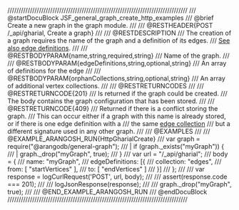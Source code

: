 ////////////////////////////////////////////////////////////////////////////////
/// @startDocuBlock JSF_general_graph_create_http_examples
/// @brief Create a new graph in the graph module.
/// 
/// @RESTHEADER{POST /_api/gharial, Create a graph}
/// 
/// @RESTDESCRIPTION
/// The creation of a graph requires the name of the graph and a definition of its edges.
/// [See also edge definitions](../GeneralGraphs/Management.md#edge-definitions).
/// 
/// @RESTBODYPARAM{name,string,required,string}
/// Name of the graph.
/// 
/// @RESTBODYPARAM{edgeDefinitions,string,optional,string}
/// An array of definitions for the edge
/// 
/// @RESTBODYPARAM{orphanCollections,string,optional,string}
/// An array of additional vertex collections.
/// 
/// @RESTRETURNCODES
/// 
/// @RESTRETURNCODE{201}
/// Is returned if the graph could be created.
/// The body contains the graph configuration that has been stored.
/// 
/// @RESTRETURNCODE{409}
/// Returned if there is a conflict storing the graph.
/// This can occur either if a graph with this name is already stored, or if there is one edge definition with a
/// the same [edge collection](../Glossary/README.md#edge-collection)
/// but a different signature used in any other graph.
/// 
/// @EXAMPLES
/// 
/// @EXAMPLE_ARANGOSH_RUN{HttpGharialCreate}
///   var graph = require("@arangodb/general-graph");
/// | if (graph._exists("myGraph")) {
/// |    graph._drop("myGraph", true);
///   }
///   var url = "/_api/gharial";
///   body = {
///     name: "myGraph",
///     edgeDefinitions: [{
///       collection: "edges",
///       from: [ "startVertices" ],
///       to: [ "endVertices" ]
///     }]
///   };
///
///   var response = logCurlRequest('POST', url, body);
///
///   assert(response.code === 201);
///
///   logJsonResponse(response);
///
///   graph._drop("myGraph", true);
///
/// @END_EXAMPLE_ARANGOSH_RUN
/// @endDocuBlock
////////////////////////////////////////////////////////////////////////////////